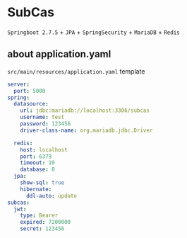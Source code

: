 # SubCas

`Springboot 2.7.5` + `JPA` + `SpringSecurity` + `MariaDB` + `Redis`

## about application.yaml
`src/main/resources/application.yaml` template
```yaml
server:
  port: 5000
spring:
  datasource:
    url: jdbc:mariadb://localhost:3306/subcas
    username: test
    password: 123456
    driver-class-name: org.mariadb.jdbc.Driver

  redis:
    host: localhost
    port: 6379
    timeout: 10
    database: 0
  jpa:
    show-sql: true
    hibernate:
      ddl-auto: update
subcas:
  jwt:
    type: Bearer
    expired: 7200000
    secret: 123456

```

